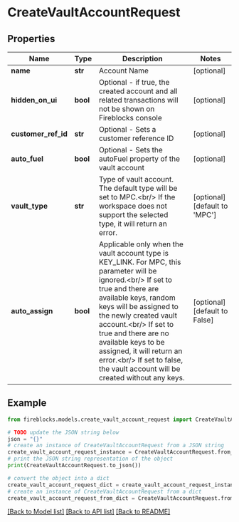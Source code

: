 # CreateVaultAccountRequest


## Properties

Name | Type | Description | Notes
------------ | ------------- | ------------- | -------------
**name** | **str** | Account Name | [optional] 
**hidden_on_ui** | **bool** | Optional - if true, the created account and all related transactions will not be shown on Fireblocks console | [optional] 
**customer_ref_id** | **str** | Optional - Sets a customer reference ID | [optional] 
**auto_fuel** | **bool** | Optional - Sets the autoFuel property of the vault account | [optional] 
**vault_type** | **str** | Type of vault account. The default type will be set to MPC.&lt;br/&gt;  If the workspace does not support the selected type, it will return an error. | [optional] [default to 'MPC']
**auto_assign** | **bool** | Applicable only when the vault account type is KEY_LINK. For MPC, this parameter will be ignored.&lt;br/&gt; If set to true and there are available keys, random keys will be assigned to the newly created vault account.&lt;br/&gt; If set to true and there are no available keys to be assigned, it will return an error.&lt;br/&gt; If set to false, the vault account will be created without any keys. | [optional] [default to False]

## Example

```python
from fireblocks.models.create_vault_account_request import CreateVaultAccountRequest

# TODO update the JSON string below
json = "{}"
# create an instance of CreateVaultAccountRequest from a JSON string
create_vault_account_request_instance = CreateVaultAccountRequest.from_json(json)
# print the JSON string representation of the object
print(CreateVaultAccountRequest.to_json())

# convert the object into a dict
create_vault_account_request_dict = create_vault_account_request_instance.to_dict()
# create an instance of CreateVaultAccountRequest from a dict
create_vault_account_request_from_dict = CreateVaultAccountRequest.from_dict(create_vault_account_request_dict)
```
[[Back to Model list]](../README.md#documentation-for-models) [[Back to API list]](../README.md#documentation-for-api-endpoints) [[Back to README]](../README.md)


